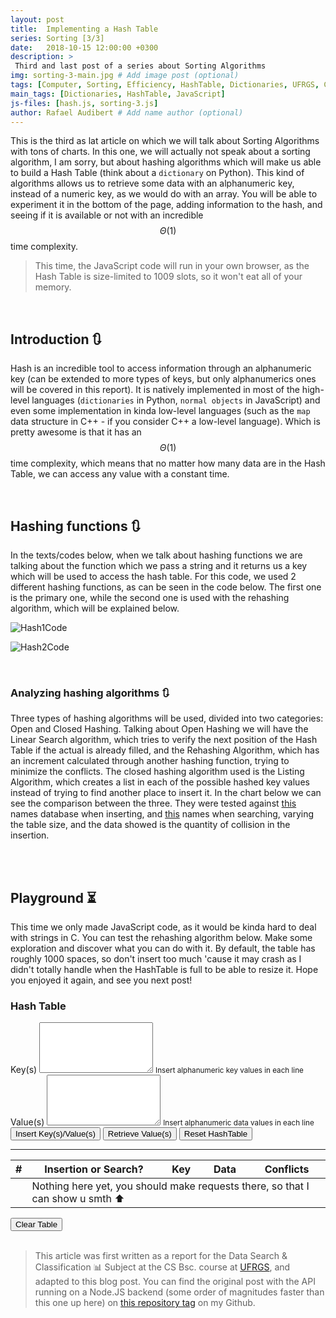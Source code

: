 ```yaml
---
layout: post
title:  Implementing a Hash Table
series: Sorting [3/3]
date:   2018-10-15 12:00:00 +0300
description: >
 Third and last post of a series about Sorting Algorithms
img: sorting-3-main.jpg # Add image post (optional)
tags: [Computer, Sorting, Efficiency, HashTable, Dictionaries, UFRGS, C, JavaScript]
main_tags: [Dictionaries, HashTable, JavaScript]
js-files: [hash.js, sorting-3.js]
author: Rafael Audibert # Add name author (optional)
---
```


This is the third as lat article on which we will talk about Sorting Algorithms with tons of charts. In this one, we will actually not speak about a sorting algorithm, I am sorry, but about hashing algorithms which will make us able to build a Hash Table (think about a `dictionary` on Python). This kind of algorithms allows us to retrieve some data with an alphanumeric key, instead of a numeric key, as we would do with an array. You will be able to experiment it in the bottom of the page, adding information to the hash, and seeing if it is available or not with an incredible $$\Theta(1)$$ time complexity.

> This time, the JavaScript code will run in your own browser, as the Hash Table is size-limited to 1009 slots, so it won't eat all of your memory.

<br/>

## Introduction 🔃

Hash is an incredible tool to access information through an alphanumeric key (can be extended to more types of keys, but only alphanumerics ones will be covered in this report). It is natively implemented in most of the high-level languages (`dictionaries` in Python, `normal objects` in JavaScript) and even some implementation in kinda low-level languages (such as the `map` data structure in C++ - if you consider C++ a low-level language). Which is pretty awesome is that it has an $$\Theta(1)$$ time complexity, which means that no matter how many data are in the Hash Table, we can access any value with a constant time.
        
<br />

## Hashing functions 🔃

In the texts/codes below, when we talk about hashing functions we are talking about the function which we pass a string and it returns us a key which will be used to access the hash table. For this code, we used 2 different hashing functions, as can be seen in the code below. The first one is the primary one, while the second one is used with the rehashing algorithm, which will be explained below.

![Hash1Code]({{site.baseurl}}/assets/img/sorting-3-hash1.png)

![Hash2Code]({{site.baseurl}}/assets/img/sorting-3-hash2.png)

<br/>

### Analyzing hashing algorithms 🔃

Three types of hashing algorithms will be used, divided into two categories: Open and Closed Hashing. Talking about Open Hashing we will have the Linear Search algorithm, which tries to verify the next position of the Hash Table if the actual is already filled, and the Rehashing Algorithm, which has an increment calculated through another hashing function, trying to minimize the conflicts. The closed hashing algorithm used is the Listing Algorithm, which creates a list in each of the possible hashed key values instead of trying to find another place to insert it. In the chart below we can see the comparison between the three. They were tested against <a href="dataset.txt">this</a> names database when
inserting, and <a href="queries.txt">this</a> names when searching, varying the table size, and the data showed is the quantity of collision in the insertion.

<div class='canvas-inside'>
  <canvas id="hash-1" class="chartjs" width="640" height="400"></canvas>
</div>

<br/><br/>

## Playground ⏳

This time we only made JavaScript code, as it would be kinda hard to deal with strings in C. You can test the rehashing algorithm below. Make some exploration and discover what you can do with it. By default, the table has roughly 1000 spaces, so don't insert too much 'cause it may crash as I didn't totally handle when the HashTable is full to be able to resize it. Hope you enjoyed it again, and see you next post!

<div class="card">
  <div class="card-body">
    <h3> Hash Table<br /></h3>
    <form>
      <div class="form-group">
        <label for="key">Key(s)</label>
        <textarea type="text" class="form-control" rows="5" id="key"></textarea>
        <small id="keyHelp" class="form-text text-muted">Insert alphanumeric key values in each line</small>
      </div>
      <div class="form-group">
        <label for="data">Value(s)</label>
        <textarea type="text" class="form-control" rows="5" id="data"></textarea>
        <small id="dataHelp" class="form-text text-muted">Insert alphanumeric data values in each line</small>
      </div>
      <button id="insertButton" type="submit" class="btn btn-primary left">Insert Key(s)/Value(s)</button>
      <button id="retrieveButton" type="submit" class="btn btn-primary left">Retrieve Value(s)</button>
      <button id="resetButton" type="submit" class="btn btn-primary right">Reset HashTable</button>
    </form>
    <hr />
    <div class="table-responsive">
      <table class="table table-hover">
        <thead>
          <tr>
            <th scope="col">#</th>
            <th scope="col">Insertion or Search?</th>
            <th scope="col">Key</th>
            <th scope="col">Data</th>
            <th scope="col">Conflicts</th>
          </tr>
        </thead>
        <tbody id="playgroundTable">
          <tr id="information">
            <td></td>
            <td colspan="5">Nothing here yet, you should make requests there, so that I can show u smth ⬆️</td>
          </tr>
        </tbody>
      </table>
    </div>
    <button id="clearTable" class="btn btn-primary float-right">Clear Table</button>
  </div>
</div>

<br/>

> This article was first written as a report for the Data Search & Classification 📊 Subject at the CS Bsc. course at [UFRGS](http://ufrgs.br), and adapted to this blog post. You can find the original post with the API running on a Node.JS backend (some order of magnitudes faster than this one up here) on [this repository tag](https://github.com/rafaeelaudibert/LaboratoriosCPD.js/tree/nodeJS) on my Github.
